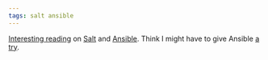 ```yaml
---
tags: salt ansible
---
```


[Interesting reading](https://news.ycombinator.com/item?id=5932608) on [Salt](/wiki/Salt) and [Ansible](/wiki/Ansible). Think I might have to give Ansible [a try](http://missingm.co/2013/06/ansible-and-salt-a-detailed-comparison/).

